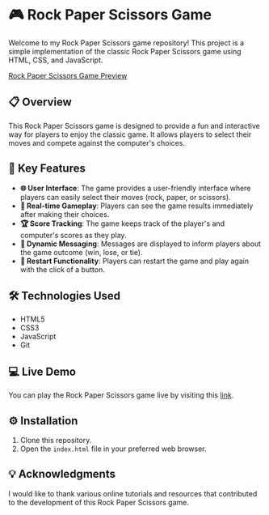 # 🎮 Rock Paper Scissors Game
Welcome to my Rock Paper Scissors game repository! This project is a simple implementation of the classic Rock Paper Scissors game using HTML, CSS, and JavaScript.

[Rock Paper Scissors Game Preview](screenshot.png)

## 📋 Overview
This Rock Paper Scissors game is designed to provide a fun and interactive way for players to enjoy the classic game. It allows players to select their moves and compete against the computer's choices.

## 🚀 Key Features
- **🌐 User Interface**: The game provides a user-friendly interface where players can easily select their moves (rock, paper, or scissors).
- **🎉 Real-time Gameplay**: Players can see the game results immediately after making their choices.
- **🏆 Score Tracking**: The game keeps track of the player's and computer's scores as they play.
- **🌈 Dynamic Messaging**: Messages are displayed to inform players about the game outcome (win, lose, or tie).
- **🔄 Restart Functionality**: Players can restart the game and play again with the click of a button.

## 🛠️ Technologies Used
- HTML5
- CSS3
- JavaScript
- Git

## 💻 Live Demo
You can play the Rock Paper Scissors game live by visiting this [link](https://your-live-demo-link-here).

## ⚙️ Installation
1. Clone this repository.
2. Open the `index.html` file in your preferred web browser.

## 💡 Acknowledgments
I would like to thank various online tutorials and resources that contributed to the development of this Rock Paper Scissors game.


